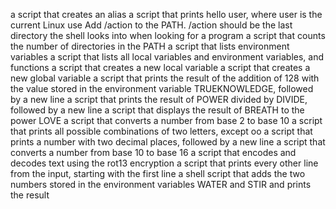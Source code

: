 a script that creates an alias
a script that prints hello user, where user is the current Linux use
Add /action to the PATH. /action should be the last directory the shell looks into when looking for a program
 a script that counts the number of directories in the PATH
a script that lists environment variables
a script that lists all local variables and environment variables, and functions
a script that creates a new local variable
a script that creates a new global variable
a script that prints the result of the addition of 128 with the value stored in the environment variable TRUEKNOWLEDGE, followed by a new line
a script that prints the result of POWER divided by DIVIDE, followed by a new line
a script that displays the result of BREATH to the power LOVE
a script that converts a number from base 2 to base 10
a script that prints all possible combinations of two letters, except oo
a script that prints a number with two decimal places, followed by a new line
a script that converts a number from base 10 to base 16
a script that encodes and decodes text using the rot13 encryption
a script that prints every other line from the input, starting with the first line
a shell script that adds the two numbers stored in the environment variables WATER and STIR and prints the result
